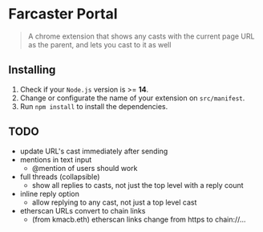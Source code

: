 # Farcaster Portal

> A chrome extension that shows any casts with the current page URL as the parent, and lets you cast to it as well

## Installing

1. Check if your `Node.js` version is >= **14**.
2. Change or configurate the name of your extension on `src/manifest`.
3. Run `npm install` to install the dependencies.

## TODO

- update URL's cast immediately after sending
- mentions in text input
  - @mention of users should work
- full threads (collapsible)
  - show all replies to casts, not just the top level with a reply count
- inline reply option
  - allow replying to any cast, not just a top level cast
- etherscan URLs convert to chain links
  - (from kmacb.eth) etherscan links change from https to chain://...

